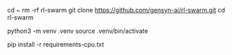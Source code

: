 cd ~
rm -rf rl-swarm
git clone https://github.com/gensyn-ai/rl-swarm.git
cd rl-swarm

python3 -m venv .venv
source .venv/bin/activate

pip install -r requirements-cpu.txt
